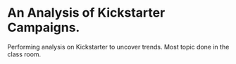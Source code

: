 # An Analysis of Kickstarter Campaigns.
Performing analysis on Kickstarter to uncover trends.  Most topic done in the class room.
